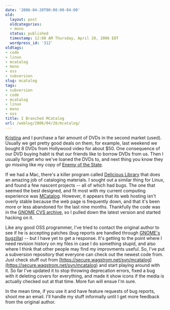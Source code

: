 ```yaml
---
date: '2006-04-20T00:08:00-04:00'
old:
  layout: post
  oldcategories:
  - mono
  status: published
  timestamp: 12:08 AM Thursday, April 20, 2006 EDT
  wordpress_id: '312'
oldtags:
- code
- linux
- mcatalog
- mono
- oss
- subversion
slug: mcatalog
tags:
- subversion
- code
- mcatalog
- linux
- mono
- oss
title: I Branched MCatalog
url: /weblog/2006/04/20/mcatalog/
---
```


[Kristina](http://kristina.wagstrom.net/) and I purchase a fair amount of
DVDs in the second market (used).  Usually we get pretty good deals on them, for
example, last weekend we bought 8 DVDs from Hollywood video for about $50.  One
consequence of our DVD buying habit is that our friends like to borrow DVDs from us.
Then I usually forget who we've loaned the DVDs to, and next thing you know they
go missing like my copy of [Enemy of the State](http://www.imdb.com/title/tt0120660/).

If we had a Mac, there's a killer program called [Delicious Library](http://www.delicious-monster.com/) that does an amazing job of cataloging materials.  I sought out a similar
thing for Linux, and found a few nascent projects -- all of which had bugs.  The one
that seemed the best designed, and fit most with my current computing experience was
[MCatalog](http://www.mcatalog.net/).  However, it appears that its web
hosting isn't overly stable because the web page is frequently down, and that it's been
more or less abandoned for the last nine months.  Thankfully the code was in the
[GNOME CVS archive](http://cvs.gnome.org/), so I pulled down the latest version
and started hacking on it.

Like any good OSS programmer, I've tried to contact the original author to see if he is
accepting patches (bug reports are handled through [GNOME's bugzilla](http://bugzilla.gnome.org/)) -- but I have yet to get a response.  It's getting to the point where I need
revision history on my files in case I do something stupid, and also where I think that
other people may find my improvments useful.  So, I've put a subversion repository that
everyone can check out the newest code from.  Just check stuff out from
[https://secure.wagstrom.net/svn/mcatalog](https://secure.wagstrom.net/svn/mcatalog)
and start playing around with it.  So far I've updated it to stop throwing deprecation errors,
fixed a bug with it deleting covers for everything, and made it show icons if the media is
actually checked out at that time.  More fun will ensue I'm sure.

In the mean time, if you use it and have feature requests of bug reports, shoot me an email.
I'll handle my stuff informally until I get more feedback from the original author.